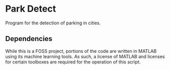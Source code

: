 # Park Detect
Program for the detection of parking in cities.

## Dependencies
While this is a FOSS project, portions of the code are written in MATLAB using its machine learning tools. As such, a license of MATLAB and licenses for certain toolboxes are required for the operation of this script.
